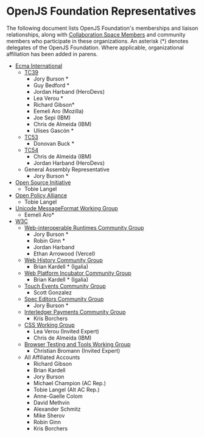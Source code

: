 # OpenJS Foundation Representatives

The following document lists OpenJS Foundation's memberships and liaison relationships, along with [Collaboration Space Members] and community members who participate in these organizations. An asterisk (*) denotes delegates of the OpenJS Foundation. Where applicable, organizational affiliation has been added in parens.

* [Ecma International]
  * [TC39]
    * Jory Burson *
    * Guy Bedford *
    * Jordan Harband (HeroDevs)
    * Lea Verou *
    * Richard Gibson*
    * Eemeli Aro (Mozilla)
    * Joe Sepi (IBM)
    * Chris de Almeida (IBM)
    * Ulises Gascón *
  * [TC53]
    * Donovan Buck *
  * [TC54]
    * Chris de Almeida (IBM)
    * Jordan Harband (HeroDevs)
  * General Assembly Representative
    * Jory Burson *
* [Open Source Initiative]
  * Tobie Langel
* [Open Policy Alliance]
  * Tobie Langel
* [Unicode MessageFormat Working Group]
  * Eemeli Aro*
* [W3C]
  * [Web-interoperable Runtimes Community Group]
    * Jory Burson *
    * Robin Ginn *
    * Jordan Harband
    * Ethan Arrowood (Vercel)
  * [Web History Community Group]
    * Brian Kardell * (Igalia)
  * [Web Platform Incubator Community Group]
    * Brian Kardell * (Igalia)
  * [Touch Events Community Group]
    * Scott Gonzalez
  * [Spec Editors Community Group]
    * Jory Burson *
  * [Interledger Payments Community Group]
    * Kris Borchers
  * [CSS Working Group]
    * Lea Verou (Invited Expert)
    * Chris de Almeida (IBM)
  * [Browser Testing and Tools Working Group]
    * Christian Bromann (Invited Expert)
  * All Affiliated Accounts
    * Richard Gibson
    * Brian Kardell
    * Jory Burson
    * Michael Champion (AC Rep.)
    * Tobie Langel (Alt AC Rep.)
    * Anne-Gaelle Colom
    * David Methvin
    * Alexander Schmitz
    * Mike Sherov
    * Robin Ginn
    * Kris Borchers

[Collaboration Space Members]: https://github.com/openjs-foundation/standards#collaboration-space-members
[Ecma International]: https://www.ecma-international.org
[Open Source Initiative]: https://opensource.org/
[Open Policy Alliance]: https://opensource.org/programs/open-policy-alliance/
[TC39]: https://tc39.es/
[TC53]: https://www.ecma-international.org/technical-committees/tc53/
[TC54]: https://www.ecma-international.org/technical-committees/tc54/
[W3C]: https://www.w3.org/
[Unicode MessageFormat Working Group]: https://github.com/unicode-org/message-format-wg
[Interledger Payments Community Group]: https://www.w3.org/community/interledger/
[Web-interoperable Runtimes Community Group]: https://www.w3.org/community/wintercg/
[Touch Events Community Group]: https://www.w3.org/community/touchevents/
[Web History Community Group]: https://www.w3.org/community/webhistory/
[Web Platform Incubator Community Group]: https://www.w3.org/community/wicg/
[Spec Editors Community Group]: https://www.w3.org/community/speced-cg/
[CSS Working Group]: https://www.w3.org/groups/wg/css/
[Browser Testing and Tools Working Group]: https://www.w3.org/groups/wg/browser-tools-testing/
